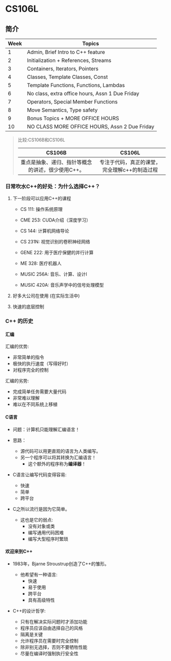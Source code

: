 # CS106L

## 简介

| Week | Topics                                          |
| ---- | ----------------------------------------------- |
| 1    | Admin, Brief Intro to C++ feature               |
| 2    | Initialization + References, Streams            |
| 3    | Containers, Iterators, Pointers                 |
| 4    | Classes, Template Classes, Const                |
| 5    | Template Functions, Functions, Lambdas          |
| 6    | No class, extra office hours, Assn 1 Due Friday |
| 7    | Operators, Special Member Functions             |
| 8    | Move Semantics, Type safety                     |
| 9    | Bonus Topics + MORE OFFICE HOURS                |
| 10   | NO CLASS MORE OFFICE HOURS, Assn 2 Due Friday   |

> 比较:CS106B和CS106L
>
> |                      CS106B                       |                    CS106L                     |
> | :-----------------------------------------------: | :-------------------------------------------: |
> | 重点是抽象、递归、指针等概念的讲述，很少使用C++。 | 专注于代码，真正的课堂，完全理解c++的制造过程 |

### 日常吹水C++的好处：**为什么选择C++？**

1. 下一阶段可以应用C++的课程

   - CS 111: 操作系统原理

   - CME 253: CUDA介绍（深度学习）

   - CS 144: 计算机网络导论

   - CS 231N: 视觉识别的卷积神经网络

   - GENE 222: 用于医疗保健的并行计算

   - ME 328: 医疗机器人

   - MUSIC 256A: 音乐、计算、设计I

   - MUSIC 420A: 音乐声学中的信号处理模型

2. 好多大公司在使用 (在实际生活中)

3. 快速的底层控制

### C++ 的历史

#### 汇编

汇编的优势:

- 非常简单的指令
- 极快的执行速度（写得好时）
- 对程序完全的控制

汇编的劣势:

- 完成简单任务需要大量代码
- 非常难以理解
- 难以在不同系统上移植

#### C语言

- 问题：计算机只能理解汇编语言！

- 思路：
  - 源代码可以用更直观的语言为人类编写。
  - 另一个程序可以将其转换为汇编语言！
    - 这个额外的程序称为**编译器**！

- C语言让编写代码变得容易:
  - 快速
  - 简单
  - 跨平台

- C之所以流行是因为它简单。
  - 这也是它的弱点:
    - 没有对象或类
    - 编写通用代码困难
    - 编写大型程序时繁琐

#### 欢迎来到C++

- 1983年，Bjarne Stroustrup创造了C++的雏形。
  - 他希望有一种语言:
    - 快速
    - 易于使用
    - 跨平台
    - 具有高级特性

- C++的设计哲学:
  - 只有在解决实际问题时才添加功能
  - 程序员应该自由选择自己的风格
  - 隔离是关键
  - 允许程序员在需要时完全控制
  - 除非别无选择，否则不要牺牲性能
  - 尽量在编译时强制执行安全性
  